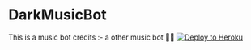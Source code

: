 # DarkMusicBot
This is a music bot credits :- a other music bot 🤤😂
<a href="https://heroku.com/deploy?template=https://github.com/srinivasop/DarkMusicBot/blob/main"> <img src="https://www2.assets.heroku.com/assets/elements/elements-buttons-2-4867044559069b937ba0fd078f5604f310a49928bd1b59fb3d2f0ff96e0d97c8.svg" alt="Deploy to Heroku" /></a></p>
